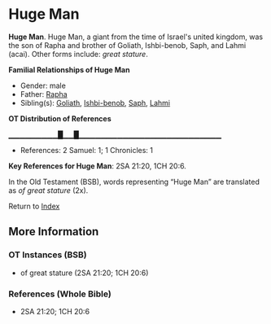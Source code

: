 # Huge Man
**Huge Man**. 
Huge Man, a giant from the time of Israel's united kingdom, was the son of Rapha and brother of Goliath, Ishbi-benob, Saph, and Lahmi (acai). 
Other forms include: 
*great stature*. 




**Familial Relationships of Huge Man**


* Gender: male
* Father: [Rapha](Rapha.md)
* Sibling(s): [Goliath](Goliath.md), [Ishbi-benob](Ishbi-benob.md), [Saph](Saph.md), [Lahmi](Lahmi.md)


**OT Distribution of References**

▁▁▁▁▁▁▁▁▁█▁▁█▁▁▁▁▁▁▁▁▁▁▁▁▁▁▁▁▁▁▁▁▁▁▁▁▁▁
* References: 2 Samuel: 1; 1 Chronicles: 1



**Key References for Huge Man**: 
2SA 21:20, 1CH 20:6. 


In the Old Testament (BSB), words representing “Huge Man” are translated as 
*of great stature* (2x). 




Return to [Index](00-Index.md)

## More Information

### OT Instances (BSB)

* of great stature (2SA 21:20; 1CH 20:6)



### References (Whole Bible)

* 2SA 21:20; 1CH 20:6



